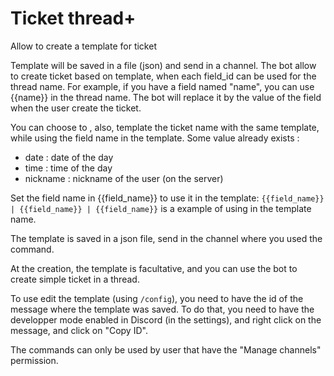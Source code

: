 # Ticket thread+

Allow to create a template for ticket

Template will be saved in a file (json) and send in a channel. The bot allow to create ticket based on template, when each field_id can be used for the thread name. For example, if you have a field named "name", you can use {{name}} in the thread name. The bot will replace it by the value of the field when the user create the ticket.

You can choose to , also, template the ticket name with the same template, while using the field name in the template. Some value already exists :
- date : date of the day
- time : time of the day
- nickname : nickname of the user (on the server)

Set the field name in {{field_name}} to use it in the template: `{{field_name}} | {{field_name}} | {{field_name}}` is a example of using in the template name.

The template is saved in a json file, send in the channel where you used the command.

At the creation, the template is facultative, and you can use the bot to create simple ticket in a thread.

To use edit the template (using `/config`), you need to have the id of the message where the template was saved. To do that, you need to have the developper mode enabled in Discord (in the settings), and right click on the message, and click on "Copy ID".

The commands can only be used by user that have the "Manage channels" permission.